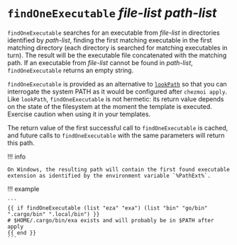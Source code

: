 # `findOneExecutable` *file-list* *path-list*

`findOneExecutable` searches for an executable from *file-list* in directories
identified by *path-list*, finding the first matching executable in the first
matching directory (each directory is searched for matching executables in
turn). The result will be the executable file concatenated with the matching
path. If an executable from *file-list* cannot be found in *path-list*,
`findOneExecutable` returns an empty string.

`findOneExecutable` is provided as an alternative to [`lookPath`](lookPath.md)
so that you can interrogate the system PATH as it would be configured after
`chezmoi apply`. Like `lookPath`, `findOneExecutable` is not hermetic: its
return value depends on the state of the filesystem at the moment the template
is executed. Exercise caution when using it in your templates.

The return value of the first successful call to `findOneExecutable` is cached,
and future calls to `findOneExecutable` with the same parameters will return
this path.

!!! info

    On Windows, the resulting path will contain the first found executable
    extension as identified by the environment variable `%PathExt%`.

!!! example

    ```
    {{ if findOneExecutable (list "eza" "exa") (list "bin" "go/bin" ".cargo/bin" ".local/bin") }}
    # $HOME/.cargo/bin/exa exists and will probably be in $PATH after apply
    {{ end }}
    ```

